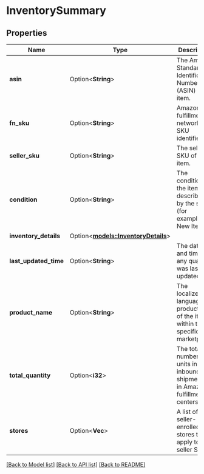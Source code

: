 # InventorySummary

## Properties

Name | Type | Description | Notes
------------ | ------------- | ------------- | -------------
**asin** | Option<**String**> | The Amazon Standard Identification Number (ASIN) of an item. | [optional]
**fn_sku** | Option<**String**> | Amazon's fulfillment network SKU identifier. | [optional]
**seller_sku** | Option<**String**> | The seller SKU of the item. | [optional]
**condition** | Option<**String**> | The condition of the item as described by the seller (for example, New Item). | [optional]
**inventory_details** | Option<[**models::InventoryDetails**](InventoryDetails.md)> |  | [optional]
**last_updated_time** | Option<**String**> | The date and time that any quantity was last updated. | [optional]
**product_name** | Option<**String**> | The localized language product title of the item within the specific marketplace. | [optional]
**total_quantity** | Option<**i32**> | The total number of units in an inbound shipment or in Amazon fulfillment centers. | [optional]
**stores** | Option<**Vec<String>**> | A list of seller-enrolled stores that apply to this seller SKU. | [optional]

[[Back to Model list]](../README.md#documentation-for-models) [[Back to API list]](../README.md#documentation-for-api-endpoints) [[Back to README]](../README.md)


